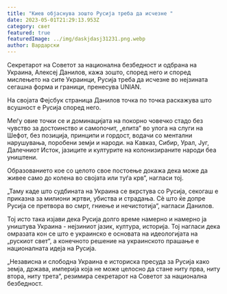 ```yaml
---
title: "Киев објаснува зошто Русија треба да исчезне "
date: 2023-05-01T21:29:13.953Z
category: свет
featured: true
featuredImage: ../img/daskjdasj31231.png.webp
author: Вардарски
---
```


Секретарот на Советот за национална безбедност и одбрана на Украина, Алексеј Данилов, кажа зошто, според него и според мислењето на сите Украинци, Русија треба да исчезне во нејзината сегашна форма и граници, пренесува UNIAN.

На својата Фејсбук страница Данилов точка по точка раскажува што всушност е Русија според него.

Меѓу овие точки се и доминацијата на покорно човечко стадо без чувство за достоинство и самопочит, „елита“ во улога на слуги на Шефот, без позиција, принципи и гордост, водачи со ментални нарушувања, поробени земји и народи. на Кавказ, Сибир, Урал, Југ, Далечниот Исток, јазиците и културите на колонизираните народи беа уништени.

Образованието кое со целото свое постоење докажа дека може да живее само до колена во својата или туѓа крв“, нагласи тој.

„Таму каде што судбината на Украина се вкрстува со Русија, секогаш е приказна за милиони жртви, убиства и страдања. Сè што ќе допре Русија се претвора во смрт, гниење и нечистотија“, нагласи Данилов.

Тој исто така изјави дека Русија долго време намерно и намерно ја уништува Украина - нејзиниот јазик, култура, историја. Тој нагласи дека омразата кон се што е украинско е основата на идеологијата на „рускиот свет“, а конечното решение на украинското прашање е националната идеја на Русија.

„Независна и слободна Украина е историска пресуда за Русија како земја, држава, империја која не може целосно да стане ниту прва, ниту втора, ниту трета“, резимира секретарот на Советот за национална безбедност.
